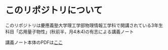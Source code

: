 # このリポジトリについて

このリポジトリは慶應義塾大学理工学部物理情報工学科で開講されている3年生科目「応用量子物性」(秋前半，月4木4)の有志による講義ノート

講義ノート本体のPDFは[ここ](./main.pdf)
